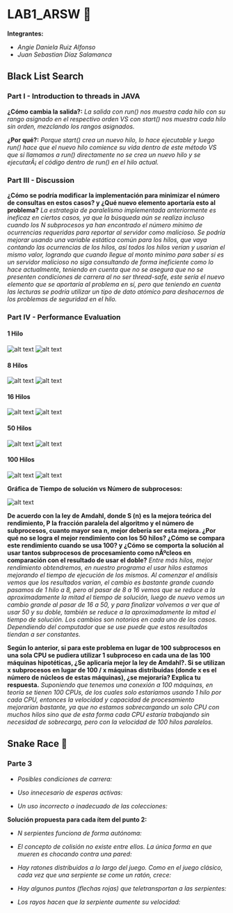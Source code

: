 # LAB1_ARSW 🚀

**Integrantes:**


* _Angie Daniela Ruiz Alfonso_
* _Juan Sebastian Díaz Salamanca_ 


## Black List Search
### Part I - Introduction to threads in JAVA


**¿Cómo cambia la salida?:**
_La salida con run() nos muestra cada hilo con su rango asignado en el respectivo orden VS con start() nos muestra cada hilo sin orden, mezclando los rangos asignados._


**¿Por qué?:**
_Porque start() crea un nuevo hilo, lo hace ejecutable y luego run() hace que el nuevo hilo comience su vida dentro de este método VS que si llamamos a run() directamente no se crea un nuevo hilo y se ejecutarÃ¡ el código dentro de run() en el hilo actual._


### Part III - Discussion

**¿Cómo se podría modificar la implementación para minimizar el número de consultas en estos casos? y ¿Qué nuevo elemento aportaría esto al problema?**
_La estrategia de paralelismo implementada anteriormente es ineficaz en ciertos casos, ya que la búsqueda aún se realiza incluso cuando los N subprocesos ya han encontrado el número mínimo de ocurrencias requeridas para reportar al servidor como malicioso. Se podría mejorar usando una variable estática común para los hilos, que vaya contando las ocurrencias de los hilos, así todos los hilos verian y usarian el mismo valor, logrando que cuando llegue al monto minímo para saber si es un servidor malicioso no siga consultando de forma ineficiente como lo hace actualmente, teniendo en cuenta que no se asegura que no se presenten condiciones de carrera al no ser thread-safe, este sería el nuevo elemento que se aportaría al problema en sí, pero que teniendo en cuenta las lecturas se podría utilizar un tipo de dato atómico para deshacernos de los problemas de seguridad en el hilo._


### Part IV - Performance Evaluation
#### 1 Hilo
![alt text](https://raw.githubusercontent.com/angiedanielar/LAB1_ARSW/master/imagenes/1.jpg)
![alt text](https://raw.githubusercontent.com/angiedanielar/LAB1_ARSW/master/imagenes/1_1.jpeg)


#### 8 Hilos
![alt text](https://raw.githubusercontent.com/angiedanielar/LAB1_ARSW/master/imagenes/8.jpg)
![alt text](https://raw.githubusercontent.com/angiedanielar/LAB1_ARSW/master/imagenes/8_1.jpeg)


#### 16 Hilos  
![alt text](https://raw.githubusercontent.com/angiedanielar/LAB1_ARSW/master/imagenes/16.jpg) 
![alt text](https://raw.githubusercontent.com/angiedanielar/LAB1_ARSW/master/imagenes/16_1.jpeg)


#### 50 Hilos   
![alt text](https://raw.githubusercontent.com/angiedanielar/LAB1_ARSW/master/imagenes/50.jpg)
![alt text](https://raw.githubusercontent.com/angiedanielar/LAB1_ARSW/master/imagenes/50_1.jpeg)


#### 100 Hilos    
![alt text](https://raw.githubusercontent.com/angiedanielar/LAB1_ARSW/master/imagenes/100.jpg)
![alt text](https://raw.githubusercontent.com/angiedanielar/LAB1_ARSW/master/imagenes/100_1.jpeg)  


**Gráfica de Tiempo de solución vs Número de subprocesos:**


![alt text](https://raw.githubusercontent.com/angiedanielar/LAB1_ARSW/master/imagenes/grafica.jpg) 


**De acuerdo con la ley de Amdahl, donde S (n) es la mejora teórica del rendimiento, P la fracción paralela del algoritmo y el número de subprocesos, cuanto mayor sea n, mejor debería ser esta mejora. ¿Por qué no se logra el mejor rendimiento con los 50 hilos? ¿Cómo se compara este rendimiento cuando se usa 100? y ¿Cómo se comporta la solución al usar tantos subprocesos de procesamiento como nÃºcleos en comparación con el resultado de usar el doble?**
_Entre más hilos, mejor rendimiento obtendremos, en nuestro programa el usar hilos estamos mejorando el tiempo de ejecución de los mismos. Al comenzar el análisis vemos que los resultados varian, el cambio es bastante grande cuando pasamos de 1 hilo a 8,  pero al pasar de 8 a 16 vemos que se reduce a la aproximadamente la mitad el tiempo de solución, luego de nuevo vemos un cambio grande al pasar de 16 a 50, y para finalizar volvemos a ver que al usar 50 y su doble, también se reduce a la aproximadamente la mitad el tiempo de solución. Los cambios son notorios en cada uno de los casos. Dependiendo del computador que se use puede que estos resultados tiendan a ser constantes._


**Según lo anterior, si para este problema en lugar de 100 subprocesos en una sola CPU se pudiera utilizar 1 subproceso en cada una de las 100 máquinas hipotéticas, ¿Se aplicaría mejor la ley de Amdahl?. Si se utilizan x subprocesos en lugar de 100 / x máquinas distribuidas (donde x es el número de núcleos de estas máquinas), ¿se mejorarí­a? Explica tu respuesta.**
_Suponiendo que tenemos una conexión a 100 máquinas, en teoría se tienen 100 CPUs, de los cuales solo estaríamos usando 1 hilo por cada CPU, entonces la velocidad y capacidad de procesamiento mejorarían bastante, ya que no estamos sobrecargando un solo CPU con muchos hilos sino que de esta forma cada CPU estaría trabajando sin necesidad de sobrecarga, pero con la velocidad de 100 hilos paralelos._


## Snake Race 🐍
### Parte 3

  * _Posibles condiciones de carrera:_
  
  
  * _Uso innecesario de esperas activas:_
  
  
  * _Un uso incorrecto o inadecuado de las colecciones:_
  

**Solución propuesta para cada ítem del punto 2:**

  * _N serpientes funciona de forma autónoma:_
  
  
  * _El concepto de colisión no existe entre ellos. La única forma en que mueren es chocando contra una pared:_
  
  
  * _Hay ratones distribuidos a lo largo del juego. Como en el juego clásico, cada vez que una serpiente se come un ratón, crece:_
  
  
  * _Hay algunos puntos (flechas rojas) que teletransportan a las serpientes:_
  
  
  * _Los rayos hacen que la serpiente aumente su velocidad:_











